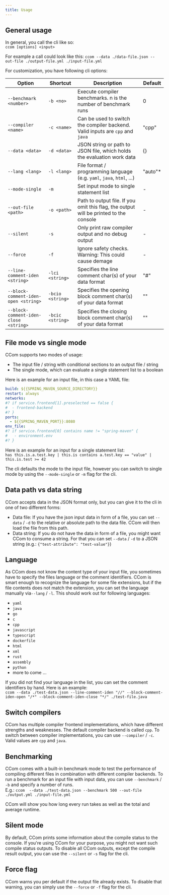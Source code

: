 ```yaml
---
title: Usage
---
```


## General usage
In general, you call the cli like so: <br>
`ccom [options] <input>`

For example a call could look like this:
`ccom --data ./data-file.json --out-file ./output-file.yml ./input-file.yml`

For customization, you have following cli options:

| Option                                | Shortcut         | Description                                                                           | Default |
|---------------------------------------|------------------|---------------------------------------------------------------------------------------|---------|
| `--benchmark <number>`                | `-b <no>`        | Execute compiler benchmarks. n is the number of benchmark runs                        | 0       |
| `--compiler <name>`                   | `-c <name>`      | Can be used to switch the compiler backend. Valid inputs are `cpp` and `java`         | "cpp"   |
| `--data <data>`                       | `-d <data>`      | JSON string or path to JSON file, which holds the evaluation work data                | {}      |
| `--lang <lang>`                       | `-l <lang>`      | File format / programming language (e.g. `yaml`, `java`, `html`, ...)                 | "auto"* |
| `--mode-single`                       | `-m`             | Set input mode to single statement list                                               | -       |
| `--out-file <path>`                   | `-o <path>`      | Path to output file. If you omit this flag, the output will be printed to the console | -       |
| `--silent`                            | `-s`             | Only print raw compiler output and no debug output                                    | -       |
| `--force`                             | `-f`             | Ignore safety checks. Warning: This could cause demage                                | -       |
| `--line-comment-iden <string>`        | `-lci <string>`  | Specifies the line comment char(s) of your data format                                | "#"     |
| `--block-comment-iden-open <string>`  | `-bcio <string>` | Specifies the opening block comment char(s) of your data format                       | ""      |
| `--block-comment-iden-close <string>` | `-bcic <string>` | Specifies the closing block comment char(s) of your data format                       | ""      |

## File mode vs single mode
CCom supports two modes of usage: <br>
- The input file / string with conditional sections to an output file / string
- The single mode, which can evaluate a single statement list to a boolean

Here is an example for an input file, in this case a YAML file: <br>
```yaml
build: ${{SPRING_MAVEN_SOURCE_DIRECTORY}}
restart: always
networks:
#? if service.frontend[1].preselected == false {
#  - frontend-backend
#? }
ports:
  - ${{SPRING_MAVEN_PORT}}:8080
env_file:
#? if service.frontend[0] contains name != "spring-maven" {
#   - environment.env
#? }
```

Here is an example for an input for a single statement list: <br>
`has this.is.a.test.key | this.is contains a.test.key == "value" | this.is.test >= 42`

The cli defaults the mode to the input file, however you can switch to single mode by using the `--mode-single` or `-m` flag for the cli.

## Data path vs data string
CCom accepts data in the JSON format only, but you can give it to the cli in one of two different forms: <br>
- Data file: If you have the json input data in form of a file, you can set `--data` / `-d` to the relative or absolute path to the data file. CCom will then load the file from this path.
- Data string: If you do not have the data in form of a file, you might want CCom to consume a string. For that you can set `--data` / `-d` to a JSON string (e.g.: `{"test-attribute": "test-value"}`)

## Language
As CCom does not know the content type of your input file, you sometimes have to specify the files language or the comment identifiers. CCom is smart enough to recognize the language for some file extensions, but if the file contents does not match the extension, you can set the language manually via`--lang` / `-l`. This should work out for following languages:

- `yaml`
- `java`
- `go`
- `c`
- `cpp`
- `javascript`
- `typescript`
- `dockerfile`
- `html`
- `xml`
- `rust`
- `assembly`
- `python`
- more to come ...

If you did not find your language in the list, you can set the comment identifiers by hand. Here is an example: <br>
`ccom --data ./test-data.json --line-comment-iden "//" --block-comment-iden-open "/*" --block-comment-iden-close "*/" ./test-file.java`

## Switch compilers
CCom has multiple compiler frontend implementations, which have different strengths and weaknesses. The default compiler backend is called `cpp`.
To switch between compiler implementations, you can use `--compiler` / `-c`. Valid values are `cpp` and `java`.

## Benchmarking
CCom comes with a built-in benchmark mode to test the performance of compiling different files in combination with different compiler backends. To run a benchmark for an input file with input data, you can use `--benchmark` / `-b` and specify a number of runs. <br>
E.g.: `ccom  --data ./test-data.json --benchmark 500 --out-file ./output.yml ./input-file.yml`

CCom will show you how long every run takes as well as the total and average runtime.

## Silent mode
By default, CCom prints some information about the compile status to the console. If you're using CCom for your purpose, you might not want such compile status outputs. To disable all CCom outputs, except the compile result output, you can use the `--silent` or `-s` flag for the cli.

## Force flag
CCom warns you per default if the output file already exists. To disable that warning, you can simply use the `--force` or `-f` flag for the cli.